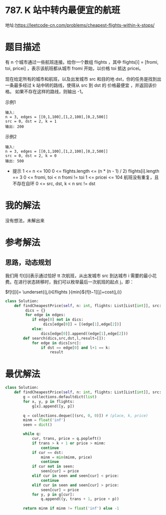 # 787. K 站中转内最便宜的航班
地址:https://leetcode-cn.com/problems/cheapest-flights-within-k-stops/

# 题目描述
有 n 个城市通过一些航班连接。给你一个数组 flights ，其中 flights[i] = [fromi, toi, pricei] ，表示该航班都从城市 fromi 开始，以价格 toi 抵达 pricei。

现在给定所有的城市和航班，以及出发城市 src 和目的地 dst，你的任务是找到出一条最多经过 k 站中转的路线，使得从 src 到 dst 的 价格最便宜 ，并返回该价格。 如果不存在这样的路线，则输出 -1。

示例1
```
输入: 
n = 3, edges = [[0,1,100],[1,2,100],[0,2,500]]
src = 0, dst = 2, k = 1
输出: 200

```

示例2
```
输入: 
n = 3, edges = [[0,1,100],[1,2,100],[0,2,500]]
src = 0, dst = 2, k = 0
输出: 500

```
- 提示
1 <= n <= 100
0 <= flights.length <= (n * (n - 1) / 2)
flights[i].length == 3
0 <= fromi, toi < n
fromi != toi
1 <= pricei <= 104
航班没有重复，且不存在自环
0 <= src, dst, k < n
src != dst

# 我的解法
没有想法，未解出来

# 参考解法
## 思路，动态规划
我们用 f[t][i]表示通过恰好 tt 次航班，从出发城市 src 到达城市 i 需要的最小花费。在进行状态转移时，我们可以枚举最后一次航班的起点 j，即：

$f[t][i]= \underset{(j,i)∈flights }{min}$​​​​​{f\[t−1\]\[j\]+cost(j,i)}

```python
class Solution:
    def findCheapestPrice(self, n: int, flights: List[List[int]], src: int, dst: int, k: int) -> int:
         dics = {}
         for edge in edges:
            if edge[0] not in dics:
                 dics[edge[0]] = [(edge[1],edge[2])]
            else:
                dics[edge[0]].append((edge[1],edge[2]))
        def search(dics,src,dst,l,result=[]):
            for edge in dics[src]:
                if dst == edge[0] and l+1 == k:
                    result 


```

# 最优解法
```python
class Solution:
    def findCheapestPrice(self, n: int, flights: List[List[int]], src: int, dst: int, k: int) -> int:
        g = collections.defaultdict(list)
        for x, y, p in flights:
            g[x].append([y, p])
        
        q = collections.deque([(src, 0, 0)]) # (place, k, price)
        minm = float('inf')
        seen = dict()

        while q:
            cur, trans, price = q.popleft()
            if trans > k + 1 or price > minm:
                continue
            if cur == dst:
                minm = min(minm, price)
                continue
            if cur not in seen:
                seen[cur] = price
            elif cur in seen and seen[cur] < price:
                continue
            elif cur in seen and seen[cur] > price:
                seen[cur] = price
            for y, p in g[cur]:
                q.append((y, trans + 1, price + p))
        
        return minm if minm != float('inf') else -1

```

